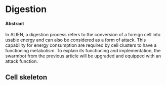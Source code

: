 # Digestion

#### Abstract

In ALIEN, a digestion process refers to the conversion of a foreign cell into usable energy and can also be considered as a form of attack. This capability for energy consumption are required by cell clusters to have a functioning metabolism. To explain its functioning and implementation, the swarmbot from the previous article will be upgraded and equipped with an attack function.

## Cell skeleton

